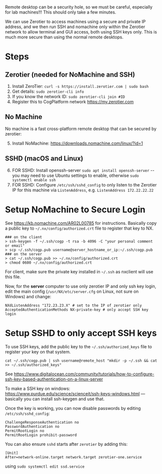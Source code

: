 Remote desktop can be a security hole, so we must be careful, especially for lab machines!!! This should only take a few minutes.

We can use Zerotier to access machines using a secure and private IP address, and we then run SSH and nomachine only within the Zerotier network to allow terminal and GUI access, both using SSH keys only. This is much more secure than using the normal remote desktops.

# Steps

## Zerotier (needed for NoMachine and SSH)

1. Install ZeroTier: `curl -s https://install.zerotier.com | sudo bash`
2. Get details: `sudo zerotier-cli info`
3. If you know the network ID: `sudo zerotier-cli join #ID`
4. Register this to CogPlatform network <https://my.zerotier.com>

## No Machine

No machine is a fast cross-platform remote desktop that can be secured by zerotier:

5. Install NoMachine: https://downloads.nomachine.com/linux/?id=1

## SSHD (macOS and Linux)

6. FOR SSHD: Install openssh-server `sudo apt install openssh-server` -- you may need to use Ubuntu settings to enable, otherwise `sudo systemctl enable ssh`
7. FOR SSHD: Configure `/etc/ssh/sshd_config` to only listen to the Zerotier IP for this machine via `ListenAddress`, e.g. `ListenAddress 172.22.22.22`

# Setup NoMachine to Secure Login

See https://kb.nomachine.com/AR02L00785 for instructions. Basically copy a public key to `~/.nx/config/authorized.crt` file to register that key to NX. 

```shell
### on the client
> ssh-keygen -f ~/.ssh/cogp -t rsa -b 4096 -C "your personal comment or email"
> scp ~/.ssh/cogp.pub username@server_hostname_or_ip:~/.ssh/cogp.pub
### on the server
> cat ~/.ssh/cogp.pub >> ~/.nx/config/authorized.crt
> chmod 0600 ~/.nx/config/authorized.crt
```

For client, make sure the private key installed in `~/.ssh` as nxclient will use this file.

Now, for the **server** computer to use only zerotier IP and only ssh key login, edit the main config (`/usr/NX/etc/server.cfg` on Linux, not sure on Windows) and change:

```
NXdListenAddress "172.23.23.X" # set to the IP of zerotier only
AcceptedAuthenticationMethods NX-private-key # only accept SSH key login
```

# Setup SSHD to only accept SSH keys

To use SSH keys, add the public key to the `~/.ssh/authorized_keys` file to register your key on that system.

```shell
cat ~/.ssh/cogp.pub | ssh username@remote_host "mkdir -p ~/.ssh && cat >> ~/.ssh/authorized_keys"
```

See https://www.digitalocean.com/community/tutorials/how-to-configure-ssh-key-based-authentication-on-a-linux-server

To make a SSH key on windows: https://www.purdue.edu/science/scienceit/ssh-keys-windows.html — basically you can install ssh-keygen and use that.

Once the key is working, you can now disable passwords by editing `/etc/ssh/sshd_config`:

```
ChallengeResponseAuthentication no
PasswordAuthentication no
PermitRootLogin no
PermitRootLogin prohibit-password
```

You can also ensure `sshd` starts after `zerotier` by adding this:

```
[Unit]
After=network-online.target network.target zerotier-one.service
```

using `sudo systemctl edit ssd.service`

